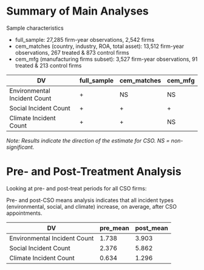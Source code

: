# Summary of Main Analyses 

Sample characteristics
  - full_sample: 27,285 firm-year observations, 2,542 firms
  - cem_matches (country, industry, ROA, total asset): 13,512 firm-year observations, 267 treated & 873 control firms
  - cem_mfg (manufacturing firms subset): 3,527 firm-year observations, 91 treated & 213 control firms

| DV                          | full_sample | cem_matches | cem_mfg |
|-----------------------------|-------------|-------------|---------|
| Environmental Incident Count|      +      |      NS     |    NS   |
| Social Incident Count       |      +      |      +      |    +    |
| Climate Incident Count      |      +      |      +      |    NS   |

*Note: Results indicate the direction of the estimate for CSO. NS = non-significant.*
# Pre- and Post-Treatment Analysis

Looking at pre- and post-treat periods for all CSO firms:

Pre- and post-CSO means analysis indicates that all incident types (environmental, social, and climate) increase, on average, after CSO appointments.

| DV                          | pre_mean   | post_mean  |
|-----------------------------|------------|------------|
| Environmental Incident Count| 1.738      | 3.903      |
| Social Incident Count       | 2.376      | 5.862      |
| Climate Incident Count      | 0.634      | 1.296      |
